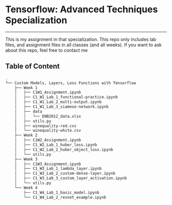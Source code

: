 # Tensorflow: Advanced Techniques Specialization
---

This is my assignment in that specialization. This repo only includes lab files, and assignment files in all classes (and all weeks). If you want to ask about this repo, feel free to contact me

## Table of Content

```bash
.
└── Custom Models, Layers, Loss Functions with Tensorflow
    ├── Week 1
    │   ├── C1W1_Assignment.ipynb
    │   ├── C1_W1_Lab_1_functional-practice.ipynb
    │   ├── C1_W1_Lab_2_multi-output.ipynb
    │   ├── C1_W1_Lab_3_siamese-network.ipynb
    │   ├── data
    │   │   └── ENB2012_data.xlsx
    │   ├── utils.py
    │   ├── winequality-red.csv
    │   └── winequality-white.csv
    ├── Week 2
    │   ├── C1W2_Assignment.ipynb
    │   ├── C1_W2_Lab_1_huber_loss.ipynb
    │   ├── C1_W2_Lab_2_huber_object_loss.ipynb
    │   └── utils.py
    ├── Week 3
    │   ├── C1W3_Assignment.ipynb
    │   ├── C1_W3_Lab_1_lambda_layer.ipynb
    │   ├── C1_W3_Lab_2_custom-dense-layer.ipynb
    │   ├── C1_W3_Lab_3_custom_layer_activation.ipynb
    │   └── utils.py
    └── Week 4
        ├── C1_W4_Lab_1_basic_model.ipynb
        └── C1_W4_Lab_2_resnet_example.ipynb
```

